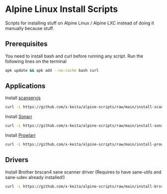 # Alpine Linux Install Scripts

Scripts for installing stuff on Alpine Linux / Alpine LXC instead of doing it manually because stuff.

## Prerequisites

You need to install bash and curl before running any script. Run the following lines on the terminal

```bash
apk update && apk add --no-cache bash curl
```
## Applications

Install [scanservjs](https://github.com/sbs20/scanservjs)

```bash
curl -L https://github.com/x-keita/alpine-scripts/raw/main/install-scanservjs.sh | bash --
```

Install [Sonarr](https://sonarr.tv)

```bash
curl -L https://github.com/x-keita/alpine-scripts/raw/main/install-sonarr.sh | bash --
```

Install [Prowlarr](https://prowlarr.com/)

```bash
curl -L https://github.com/x-keita/alpine-scripts/raw/main/install-prowlarr.sh | bash --
```

## Drivers

Install Brother brscan4 sane scanner driver (Requires to have sane-utils and sane-udev already installed!)

```bash
curl -L https://github.com/x-keita/alpine-scripts/raw/main/install-brscan4.sh | bash --
```
